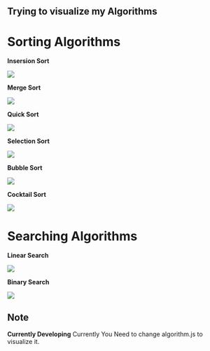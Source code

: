 ## Trying to visualize my Algorithms

# Sorting Algorithms

**Insersion Sort**

![](https://media.giphy.com/media/gHuUC94vtv13mvNOH0/giphy.gif)

**Merge Sort**

![](https://media.giphy.com/media/Zb6kF9TKKRujbyNZEC/giphy.gif)

**Quick Sort**

![](https://media.giphy.com/media/jpQDxVvJ3HX61Zdnjr/giphy.gif)

**Selection Sort**

![](https://media.giphy.com/media/h1QIEfxmVmdOVUd3JP/giphy.gif)


**Bubble Sort**

![](https://media.giphy.com/media/gFstrcVEP6Wee9f2om/giphy.gif)


**Cocktail Sort**

![](https://media.giphy.com/media/Q8yrFzP880uXKV9iEC/giphy.gif)


# Searching Algorithms

**Linear Search**

![](https://media.giphy.com/media/RLtBHY7mEZZsYc9ky4/giphy.gif)

**Binary Search**

![](https://media.giphy.com/media/S7KunUv81o9Nq1xxbY/giphy.gif)

## Note

**Currently Developing**
Currently You Need to change algorithm.js to visualize it.
